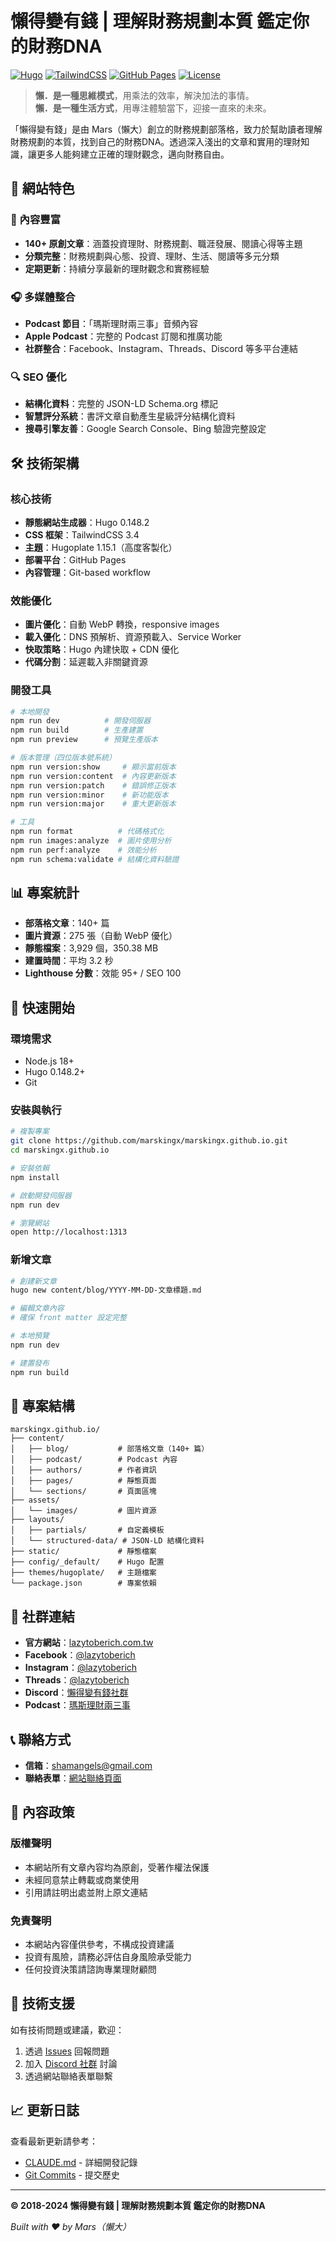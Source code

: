# 懶得變有錢 | 理解財務規劃本質 鑑定你的財務DNA

[![Hugo](https://img.shields.io/badge/Hugo-0.148.2-FF4088?style=flat&logo=hugo)](https://gohugo.io/)
[![TailwindCSS](https://img.shields.io/badge/TailwindCSS-3.4-38B2AC?style=flat&logo=tailwind-css)](https://tailwindcss.com/)
[![GitHub Pages](https://img.shields.io/badge/Deployed%20on-GitHub%20Pages-222222?style=flat&logo=github)](https://marskingx.github.io/)
[![License](https://img.shields.io/badge/License-All%20Rights%20Reserved-red)](https://lazytoberich.com.tw/)

> **懶．是一種思維模式**，用乘法的效率，解決加法的事情。  
> **懶．是一種生活方式**，用專注體驗當下，迎接一直來的未來。

「懶得變有錢」是由 Mars（懶大）創立的財務規劃部落格，致力於幫助讀者理解財務規劃的本質，找到自己的財務DNA。透過深入淺出的文章和實用的理財知識，讓更多人能夠建立正確的理財觀念，邁向財務自由。

## 🌟 網站特色

### 📝 內容豐富
- **140+ 原創文章**：涵蓋投資理財、財務規劃、職涯發展、閱讀心得等主題
- **分類完整**：財務規劃與心態、投資、理財、生活、閱讀等多元分類
- **定期更新**：持續分享最新的理財觀念和實務經驗

### 🎧 多媒體整合
- **Podcast 節目**：「瑪斯理財兩三事」音頻內容
- **Apple Podcast**：完整的 Podcast 訂閱和推廣功能
- **社群整合**：Facebook、Instagram、Threads、Discord 等多平台連結

### 🔍 SEO 優化
- **結構化資料**：完整的 JSON-LD Schema.org 標記
- **智慧評分系統**：書評文章自動產生星級評分結構化資料
- **搜尋引擎友善**：Google Search Console、Bing 驗證完整設定

## 🛠 技術架構

### 核心技術
- **靜態網站生成器**：Hugo 0.148.2
- **CSS 框架**：TailwindCSS 3.4
- **主題**：Hugoplate 1.15.1（高度客製化）
- **部署平台**：GitHub Pages
- **內容管理**：Git-based workflow

### 效能優化
- **圖片優化**：自動 WebP 轉換，responsive images
- **載入優化**：DNS 預解析、資源預載入、Service Worker
- **快取策略**：Hugo 內建快取 + CDN 優化
- **代碼分割**：延遲載入非關鍵資源

### 開發工具
```bash
# 本地開發
npm run dev          # 開發伺服器
npm run build        # 生產建置
npm run preview      # 預覽生產版本

# 版本管理（四位版本號系統）
npm run version:show     # 顯示當前版本
npm run version:content  # 內容更新版本
npm run version:patch    # 錯誤修正版本
npm run version:minor    # 新功能版本
npm run version:major    # 重大更新版本

# 工具
npm run format          # 代碼格式化
npm run images:analyze  # 圖片使用分析
npm run perf:analyze    # 效能分析
npm run schema:validate # 結構化資料驗證
```

## 📊 專案統計

- **部落格文章**：140+ 篇
- **圖片資源**：275 張（自動 WebP 優化）
- **靜態檔案**：3,929 個，350.38 MB
- **建置時間**：平均 3.2 秒
- **Lighthouse 分數**：效能 95+ / SEO 100

## 🚀 快速開始

### 環境需求
- Node.js 18+
- Hugo 0.148.2+
- Git

### 安裝與執行
```bash
# 複製專案
git clone https://github.com/marskingx/marskingx.github.io.git
cd marskingx.github.io

# 安裝依賴
npm install

# 啟動開發伺服器
npm run dev

# 瀏覽網站
open http://localhost:1313
```

### 新增文章
```bash
# 創建新文章
hugo new content/blog/YYYY-MM-DD-文章標題.md

# 編輯文章內容
# 確保 front matter 設定完整

# 本地預覽
npm run dev

# 建置發布
npm run build
```

## 📁 專案結構

```
marskingx.github.io/
├── content/
│   ├── blog/           # 部落格文章（140+ 篇）
│   ├── podcast/        # Podcast 內容
│   ├── authors/        # 作者資訊
│   ├── pages/          # 靜態頁面
│   └── sections/       # 頁面區塊
├── assets/
│   └── images/         # 圖片資源
├── layouts/
│   ├── partials/       # 自定義模板
│   └── structured-data/ # JSON-LD 結構化資料
├── static/             # 靜態檔案
├── config/_default/    # Hugo 配置
├── themes/hugoplate/   # 主題檔案
└── package.json        # 專案依賴
```

## 🤝 社群連結

- **官方網站**：[lazytoberich.com.tw](https://lazytoberich.com.tw)
- **Facebook**：[@lazytoberich](https://www.facebook.com/lazytoberich)
- **Instagram**：[@lazytoberich](https://www.instagram.com/lazytoberich/)
- **Threads**：[@lazytoberich](https://www.threads.net/@lazytoberich/)
- **Discord**：[懶得變有錢社群](https://discord.gg/xeYCvQWBPx)
- **Podcast**：[瑪斯理財兩三事](https://podcasts.apple.com/tw/podcast/id1548637718)

## 📞 聯絡方式

- **信箱**：[shamangels@gmail.com](mailto:shamangels@gmail.com)
- **聯絡表單**：[網站聯絡頁面](https://lazytoberich.com.tw/contact/)

## 📝 內容政策

### 版權聲明
- 本網站所有文章內容均為原創，受著作權法保護
- 未經同意禁止轉載或商業使用
- 引用請註明出處並附上原文連結

### 免責聲明
- 本網站內容僅供參考，不構成投資建議
- 投資有風險，請務必評估自身風險承受能力
- 任何投資決策請諮詢專業理財顧問

## 🔧 技術支援

如有技術問題或建議，歡迎：
1. 透過 [Issues](https://github.com/marskingx/marskingx.github.io/issues) 回報問題
2. 加入 [Discord 社群](https://discord.gg/xeYCvQWBPx) 討論
3. 透過網站聯絡表單聯繫

## 📈 更新日誌

查看最新更新請參考：
- [CLAUDE.md](./CLAUDE.md) - 詳細開發記錄
- [Git Commits](https://github.com/marskingx/marskingx.github.io/commits/main) - 提交歷史

---

**© 2018-2024 懶得變有錢 | 理解財務規劃本質 鑑定你的財務DNA**

*Built with ❤️ by Mars（懶大）*